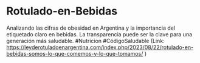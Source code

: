 # Rotulado-en-Bebidas
Analizando las cifras de obesidad en Argentina y la importancia del etiquetado claro en bebidas. La transparencia puede ser la clave para una generación más saludable. #Nutricion #CódigoSaludable (Link: https://leyderotuladoenargentina.com/index.php/2023/08/22/rotulado-en-bebidas-somos-lo-que-comemos-y-lo-que-tomamos/ )
